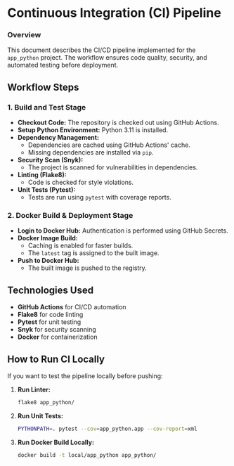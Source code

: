 # Continuous Integration (CI) Pipeline

### Overview
This document describes the CI/CD pipeline implemented for the `app_python` project. The workflow ensures code quality, security, and automated testing before deployment.

## Workflow Steps

### 1. **Build and Test Stage**
- **Checkout Code:** The repository is checked out using GitHub Actions.
- **Setup Python Environment:** Python 3.11 is installed.
- **Dependency Management:**
  - Dependencies are cached using GitHub Actions' cache.
  - Missing dependencies are installed via `pip`.
- **Security Scan (Snyk):**
  - The project is scanned for vulnerabilities in dependencies.
- **Linting (Flake8):**
  - Code is checked for style violations.
- **Unit Tests (Pytest):**
  - Tests are run using `pytest` with coverage reports.

### 2. **Docker Build & Deployment Stage**
- **Login to Docker Hub:** Authentication is performed using GitHub Secrets.
- **Docker Image Build:**
  - Caching is enabled for faster builds.
  - The `latest` tag is assigned to the built image.
- **Push to Docker Hub:**
  - The built image is pushed to the registry.

## Technologies Used
- **GitHub Actions** for CI/CD automation
- **Flake8** for code linting
- **Pytest** for unit testing
- **Snyk** for security scanning
- **Docker** for containerization

## How to Run CI Locally
If you want to test the pipeline locally before pushing:

1. **Run Linter:**
   ```bash
   flake8 app_python/
   ```
2. **Run Unit Tests:**
   ```bash
   PYTHONPATH=. pytest --cov=app_python.app --cov-report=xml
   ```
3. **Run Docker Build Locally:**
   ```bash
   docker build -t local/app_python app_python/
   ```